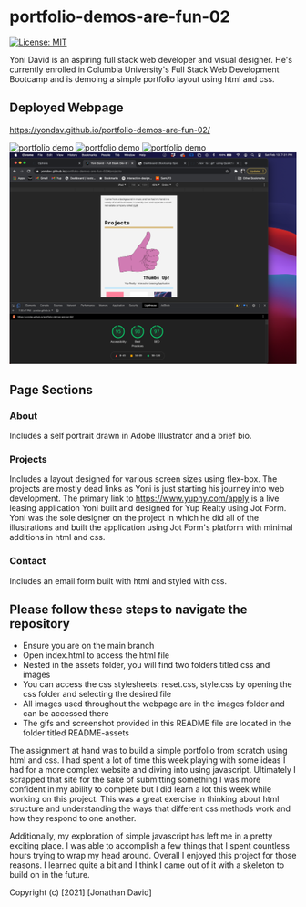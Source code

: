 # portfolio-demos-are-fun-02

[![License: MIT](https://img.shields.io/badge/License-MIT-yellow.svg)](https://opensource.org/licenses/MIT)

Yoni David is an aspiring full stack web developer and visual designer. He's currently enrolled in Columbia University's Full Stack Web Development Bootcamp and is demoing a simple portfolio layout using html and css.

## Deployed Webpage
https://yondav.github.io/portfolio-demos-are-fun-02/

![portfolio demo](./README-assets/scroll.gif)
![portfolio demo](./README-assets/hover.gif)
![portfolio demo](./README-assets/responsive-sizing.gif)
![lighthouse report](./README-assets/lighthouse-report.png)

## Page Sections

### About
Includes a self portrait drawn in Adobe Illustrator and a brief bio.

### Projects
Includes a layout designed for various screen sizes using flex-box. The projects are mostly dead links as Yoni is just starting his journey into web development. The primary link to https://www.yupny.com/apply is a live leasing application Yoni built and designed for Yup Realty using Jot Form. Yoni was the sole designer on the project in which he did all of the illustrations and built the application using Jot Form's platform with minimal additions in html and css.

### Contact
Includes an email form built with html and styled with css. 

## Please follow these steps to navigate the repository
- Ensure you are on the main branch
- Open index.html to access the html file
- Nested in the assets folder, you will find two folders titled css and images
- You can access the css stylesheets: reset.css, style.css by opening the css folder and selecting the desired file
- All images used throughout the webpage are in the images folder and can be accessed there
- The gifs and screenshot provided in this README file are located in the folder titled README-assets

The assignment at hand was to build a simple portfolio from scratch using html and css. I had spent a lot of time this week playing with some ideas I had for a more complex website and diving into using javascript. Ultimately I scrapped that site for the sake of submitting something I was more confident in my ability to complete but I did learn a lot this week while working on this project. This was a great exercise in thinking about html structure and understanding the ways that different css methods work and how they respond to one another. 

Additionally, my exploration of simple javascript has left me in a pretty exciting place. I was able to accomplish a few things that I spent countless hours trying to wrap my head around. Overall I enjoyed this project for those reasons. I learned quite a bit and I think I came out of it with a skeleton to build on in the future.

Copyright (c) [2021] [Jonathan David]
